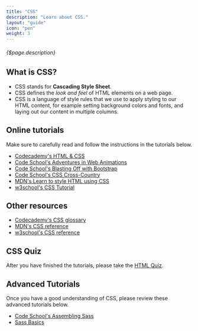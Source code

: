```yaml
---
title: "CSS"
description: "Learn about CSS."
layout: "guide"
icon: "pen"
weight: 3
---
```


###### {$page.description}

<article id="1">

## What is CSS?

* CSS stands for **Cascading Style Sheet**.
* CSS defines the *look and feel* of HTML elements on a web page.
* CSS is a language of style rules that we use to apply styling to our HTML content, for example setting background colors and fonts, and laying out our content in multiple columns.

</article>

<article id="2">

## Online tutorials

Make sure to carefully read and follow the instructions in the tutorials below.

* [Codecademy's HTML & CSS](http://www.codecademy.com/tracks/web)
* [Code School's Adventures in Web Animations](https://www.codeschool.com/courses/adventures-in-web-animations)
* [Code School's Blasting Off with Bootstrap](https://www.codeschool.com/courses/blasting-off-with-bootstrap)
* [Code School's CSS Cross-Country](https://www.codeschool.com/courses/css-cross-country)
* [MDN's Learn to style HTML using CSS](https://developer.mozilla.org/en-US/docs/Learn/CSS)
* [w3school's CSS Tutorial](https://www.w3schools.com/css/default.asp)

</article>

<article id="3">

## Other resources

* [Codecademy's CSS glossary](https://www.codecademy.com/articles/glossary-css)
* [MDN's CSS reference](https://developer.mozilla.org/en-US/docs/Web/CSS)
* [w3school's CSS reference](https://www.w3schools.com/cssref/default.asp)

</article>

<article id="4">

## CSS Quiz

After you have finished the tutorials, please take the [HTML Quiz](https://www.w3schools.com/css/css_quiz.asp).

</article>

<article id="5">

## Advanced Tutorials

Once you have a good understanding of CSS, please review these advanced tutorials below.

* [Code School's Assembling Sass](https://www.codeschool.com/courses/assembling-sass)
* [Sass Basics](http://sass-lang.com/guide)

</article>